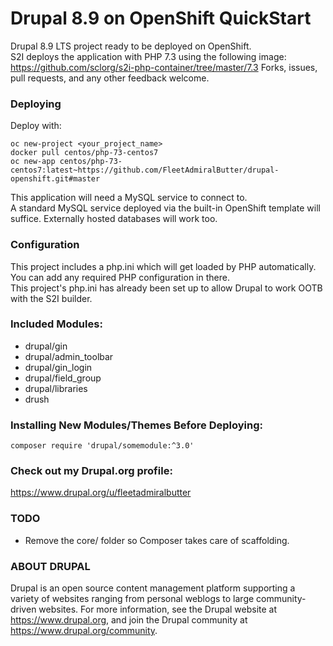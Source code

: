 # Drupal 8.9 on OpenShift QuickStart

Drupal 8.9 LTS project ready to be deployed on OpenShift.\
S2I deploys the application with PHP 7.3 using the following image: https://github.com/sclorg/s2i-php-container/tree/master/7.3
Forks, issues, pull requests, and any other feedback welcome.


### Deploying
Deploy with:
```
oc new-project <your_project_name>
docker pull centos/php-73-centos7
oc new-app centos/php-73-centos7:latest~https://github.com/FleetAdmiralButter/drupal-openshift.git#master
```

This application will need a MySQL service to connect to.\
A standard MySQL service deployed via the built-in OpenShift template will suffice. Externally hosted databases will work too.

### Configuration
This project includes a php.ini which will get loaded by PHP automatically. You can add any required PHP configuration in there.\
This project's php.ini has already been set up to allow Drupal to work OOTB with the S2I builder.

### Included Modules:
- drupal/gin
- drupal/admin_toolbar
- drupal/gin_login
- drupal/field_group
- drupal/libraries
- drush

### Installing New Modules/Themes Before Deploying:
```
composer require 'drupal/somemodule:^3.0'
```

### Check out my Drupal.org profile:
https://www.drupal.org/u/fleetadmiralbutter

### TODO
- Remove the core/ folder so Composer takes care of scaffolding.

### ABOUT DRUPAL

Drupal is an open source content management platform supporting a variety of
websites ranging from personal weblogs to large community-driven websites. For
more information, see the Drupal website at https://www.drupal.org, and join
the Drupal community at https://www.drupal.org/community.
